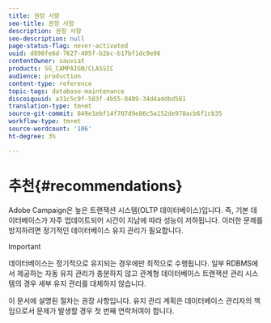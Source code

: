 ```yaml
---
title: 권장 사항
seo-title: 권장 사항
description: 권장 사항
seo-description: null
page-status-flag: never-activated
uuid: d898fe6d-7627-405f-b2bc-b17bf1dc9e96
contentOwner: sauviat
products: SG_CAMPAIGN/CLASSIC
audience: production
content-type: reference
topic-tags: database-maintenance
discoiquuid: a31c5c9f-503f-4b55-8409-34d4addbd581
translation-type: tm+mt
source-git-commit: 849e1ebf14f707d9e86c5a152de978acb6f1cb35
workflow-type: tm+mt
source-wordcount: '106'
ht-degree: 3%

---
```



# 추천{#recommendations}

Adobe Campaign은 높은 트랜잭션 시스템(OLTP 데이터베이스)입니다. 즉, 기본 데이터베이스가 자주 업데이트되어 시간이 지남에 따라 성능이 저하됩니다. 이러한 문제를 방지하려면 정기적인 데이터베이스 유지 관리가 필요합니다.

>[!IMPORTANT]
>
>데이터베이스는 정기적으로 유지되는 경우에만 최적으로 수행됩니다. 일부 RDBMS에서 제공하는 자동 유지 관리가 충분하지 않고 관계형 데이터베이스 트랜잭션 관리 시스템의 경우 세부 유지 관리를 대체하지 않습니다.
>  
>이 문서에 설명된 절차는 권장 사항입니다. 유지 관리 계획은 데이터베이스 관리자의 책임으로서 문제가 발생할 경우 첫 번째 연락처여야 합니다.
